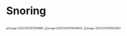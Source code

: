 # Snoring
<img src="D:\2022-2023大三上学习笔记\Snoring\images\SoundStageNet V1" alt="image-20221203101350860" style="zoom:50%;" />

<img src="D:\2022-2023大三上学习笔记\Snoring\images\SoundStageNet V2" alt="image-20221203101444833" style="zoom:50%;" />

<img src="D:\2022-2023大三上学习笔记\Snoring\images\SoundStageNet V2 Many to Many" alt="image-20221203101502637" style="zoom: 50%;" />


